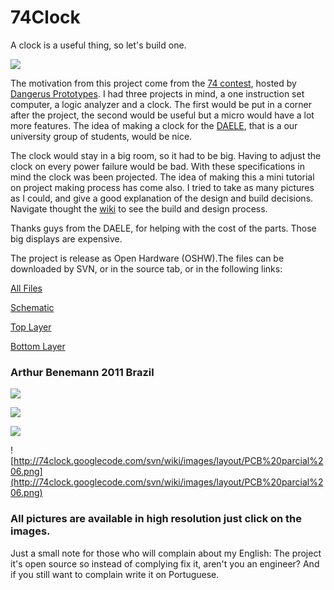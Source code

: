# 74Clock #

A clock is a useful thing, so let's build one.

[![](http://74clock.googlecode.com/svn/wiki/images/74Clock.jpg)](http://74clock.googlecode.com/svn/wiki/images/74Clock.JPG)

The motivation from this project come from the [74 contest](http://dangerousprototypes.com/open-7400-logic-competition/), hosted by [Dangerus Prototypes](http://dangerousprototypes.com/open-7400-logic-competition/). I had three projects in mind, a one instruction set computer, a logic analyzer and a clock. The first would be put in a corner after the project, the second would be useful but a micro would have a lot more features. The idea of making a clock for the [DAELE](http://www.daele.eng.br/), that is a our university group of students, would be nice.

The clock would stay in a big room, so it had to be big. Having to adjust the clock on every power failure would be bad. With these specifications in mind the clock was been projected. The idea of making this a mini tutorial on project making process has come also. I tried to take as many pictures as I could, and give a good explanation of the design and build decisions. Navigate thought the [wiki](http://code.google.com/p/74clock/wiki/Introduction?tm=6) to see the build and design process.

Thanks guys from the DAELE, for helping with the cost of the parts. Those big displays are expensive.

The project is release as  Open Hardware (OSHW).The files can be downloaded by SVN, or in the source tab, or in the following links:

[All Files](http://code.google.com/p/74clock/downloads/detail?name=74clock.rar&can=2&q=)

[Schematic](http://74clock.googlecode.com/svn/trunk/%2074clock/74clock.pdf)

[Top Layer](http://74clock.googlecode.com/svn/trunk/%2074clock/74clock%20Top%20Layer%20Mirrored.pdf)

[Bottom Layer](http://74clock.googlecode.com/svn/trunk/%2074clock/74clock%20Bottom%20Layer.pdf)


### Arthur Benemann 2011 Brazil ###


[![](http://74clock.googlecode.com/svn/wiki/images/74Clock2.jpg)](http://74clock.googlecode.com/svn/wiki/images/74Clock2.JPG)

[![](http://74clock.googlecode.com/svn/wiki/images/74Clock3.jpg)](http://74clock.googlecode.com/svn/wiki/images/74Clock3.JPG)

[![](http://74clock.googlecode.com/svn/wiki/images/Build/small/circuit.jpg)](http://74clock.googlecode.com/svn/wiki/images/Build/circuit.JPG)

![http://74clock.googlecode.com/svn/wiki/images/layout/PCB%20parcial%206.png](http://74clock.googlecode.com/svn/wiki/images/layout/PCB%20parcial%206.png)

### All pictures are available in high resolution just click on the images. ###

Just a small note for those who will complain about my English: The project it's open source so instead of complying  fix it, aren't you an engineer? And if you still want to complain write it on Portuguese.